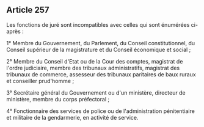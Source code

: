 Article 257
----
Les fonctions de juré sont incompatibles avec celles qui sont énumérées ci-après
:

1° Membre du Gouvernement, du Parlement, du Conseil constitutionnel, du Conseil
supérieur de la magistrature et du Conseil économique et social ;

2° Membre du Conseil d'Etat ou de la Cour des comptes, magistrat de l'ordre
judiciaire, membre des tribunaux administratifs, magistrat des tribunaux de
commerce, assesseur des tribunaux paritaires de baux ruraux et conseiller
prud'homme ;

3° Secrétaire général du Gouvernement ou d'un ministère, directeur de ministère,
membre du corps préfectoral ;

4° Fonctionnaire des services de police ou de l'administration pénitentiaire et
militaire de la gendarmerie, en activité de service.
